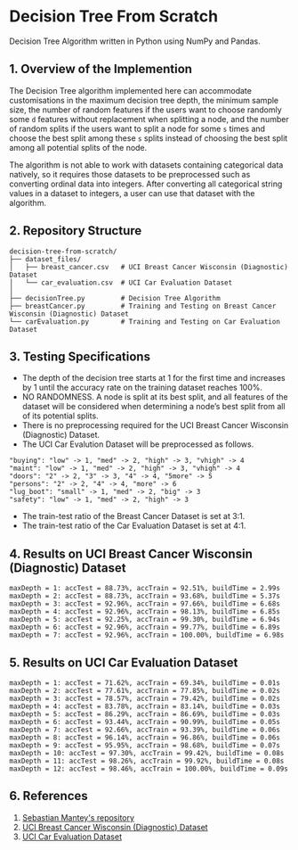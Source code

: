 # Decision Tree From Scratch
Decision Tree Algorithm written in Python using NumPy and Pandas.
## 1. Overview of the Implemention
The Decision Tree algorithm implemented here can accommodate customisations in the maximum decision tree depth, the minimum sample size, the number of random features if the users want to choose randomly some `d` features without replacement when splitting a node, and the number of random splits if the users want to split a node for some `s` times and choose the best split among these `s` splits instead of choosing the best split among all potential splits of the node.

The algorithm is not able to work with datasets containing categorical data natively, so it requires those datasets to be preprocessed such as converting ordinal data into integers. After converting all categorical string values in a dataset to integers, a user can use that dataset with the algorithm.
## 2. Repository Structure
```
decision-tree-from-scratch/
├── dataset_files/
│   ├── breast_cancer.csv   # UCI Breast Cancer Wisconsin (Diagnostic) Dataset
│   └── car_evaluation.csv  # UCI Car Evaluation Dataset
│
├── decisionTree.py         # Decision Tree Algorithm
├── breastCancer.py         # Training and Testing on Breast Cancer Wisconsin (Diagnostic) Dataset
└── carEvaluation.py        # Training and Testing on Car Evaluation Dataset
```
## 3. Testing Specifications
- The depth of the decision tree starts at 1 for the first time and increases by 1 until the accuracy rate on the training dataset reaches 100%.
- NO RANDOMNESS. A node is split at its best split, and all features of the dataset will be considered when determining a node’s best split from all of its potential splits.
- There is no preprocessing required for the UCI Breast Cancer Wisconsin (Diagnostic) Dataset.
- The UCI Car Evalution Dataset will be preprocessed as follows.
```
"buying": "low" -> 1, "med" -> 2, "high" -> 3, "vhigh" -> 4
"maint": "low" -> 1, "med" -> 2, "high" -> 3, "vhigh" -> 4
"doors": "2" -> 2, "3" -> 3, "4" -> 4, "5more" -> 5
"persons": "2" -> 2, "4" -> 4, "more" -> 6
"lug_boot": "small" -> 1, "med" -> 2, "big" -> 3
"safety": "low" -> 1, "med" -> 2, "high" -> 3
```
- The train-test ratio of the Breast Cancer Dataset is set at 3:1.
- The train-test ratio of the Car Evaluation Dataset is set at 4:1.
## 4. Results on UCI Breast Cancer Wisconsin (Diagnostic) Dataset
```
maxDepth = 1: accTest = 88.73%, accTrain = 92.51%, buildTime = 2.99s
maxDepth = 2: accTest = 88.73%, accTrain = 93.68%, buildTime = 5.37s
maxDepth = 3: accTest = 92.96%, accTrain = 97.66%, buildTime = 6.68s
maxDepth = 4: accTest = 92.96%, accTrain = 98.13%, buildTime = 6.85s
maxDepth = 5: accTest = 92.25%, accTrain = 99.30%, buildTime = 6.94s
maxDepth = 6: accTest = 92.96%, accTrain = 99.77%, buildTime = 6.89s
maxDepth = 7: accTest = 92.96%, accTrain = 100.00%, buildTime = 6.98s
```
## 5. Results on UCI Car Evaluation Dataset
```
maxDepth = 1: accTest = 71.62%, accTrain = 69.34%, buildTime = 0.01s
maxDepth = 2: accTest = 77.61%, accTrain = 77.85%, buildTime = 0.02s
maxDepth = 3: accTest = 78.57%, accTrain = 79.42%, buildTime = 0.02s
maxDepth = 4: accTest = 83.78%, accTrain = 83.14%, buildTime = 0.03s
maxDepth = 5: accTest = 86.29%, accTrain = 86.69%, buildTime = 0.03s
maxDepth = 6: accTest = 93.44%, accTrain = 90.99%, buildTime = 0.05s
maxDepth = 7: accTest = 92.66%, accTrain = 93.39%, buildTime = 0.06s
maxDepth = 8: accTest = 96.14%, accTrain = 96.86%, buildTime = 0.06s
maxDepth = 9: accTest = 95.95%, accTrain = 98.68%, buildTime = 0.07s
maxDepth = 10: accTest = 97.30%, accTrain = 99.42%, buildTime = 0.08s
maxDepth = 11: accTest = 98.26%, accTrain = 99.92%, buildTime = 0.08s
maxDepth = 12: accTest = 98.46%, accTrain = 100.00%, buildTime = 0.09s
```
## 6. References
1. [Sebastian Mantey's repository](https://github.com/SebastianMantey/Decision-Tree-from-Scratch)
2. [UCI Breast Cancer Wisconsin (Diagnostic) Dataset](https://archive.ics.uci.edu/ml/datasets/Breast+Cancer+Wisconsin+%28Diagnostic%29)
3. [UCI Car Evaluation Dataset](https://archive.ics.uci.edu/ml/datasets/Car+Evaluation)
